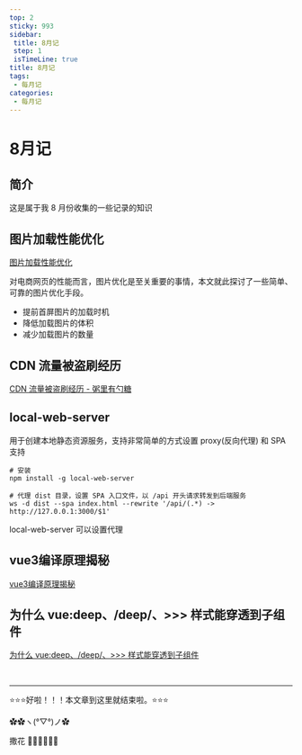 ```yaml
---
top: 2
sticky: 993
sidebar: 
 title: 8月记
 step: 1
 isTimeLine: true
title: 8月记
tags:
 - 每月记
categories:
 - 每月记
---
```


# 8月记

## 简介
这是属于我 8 月份收集的一些记录的知识

##  图片加载性能优化
[图片加载性能优化](https://mp.weixin.qq.com/s/6YUuE8IJ-B9XF9On6LmLKw)

对电商网页的性能而言，图片优化是至关重要的事情，本文就此探讨了一些简单、可靠的图片优化手段。

- 提前首屏图片的加载时机
- 降低加载图片的体积
- 减少加载图片的数量

##  CDN 流量被盗刷经历
[CDN 流量被盗刷经历 - 粥里有勺糖](https://mp.weixin.qq.com/s?__biz=MzA4ODMyMTk5OA%3D%3D&mid=2247486267&idx=1&sn=3b4a9d121008fb0866862cc1f983bfe0&chksm=902ab19aa75d388c7a85d0409c5c53f5c8414be309e1244d93168c7829499f4ed6daccd38f99&token=1284260959&lang=zh_CN#rd)

## local-web-server
用于创建本地静态资源服务，支持非常简单的方式设置 proxy(反向代理) 和 SPA 支持

```shell
# 安装
npm install -g local-web-server

# 代理 dist 目录，设置 SPA 入口文件，以 /api 开头请求转发到后端服务
ws -d dist --spa index.html --rewrite '/api/(.*) -> http://127.0.0.1:3000/$1'
```
local-web-server 可以设置代理

## vue3编译原理揭秘
[vue3编译原理揭秘](https://vue-compiler.iamouyang.cn/)

## 为什么 vue:deep、/deep/、>>> 样式能穿透到子组件
[为什么 vue:deep、/deep/、>>> 样式能穿透到子组件](https://icodehub.top/blob/vue/vue3/deep-style-penetrate.html)

<br/>
<hr />

⭐️⭐️⭐️好啦！！！本文章到这里就结束啦。⭐️⭐️⭐️

✿✿ヽ(°▽°)ノ✿

撒花 🌸🌸🌸🌸🌸🌸